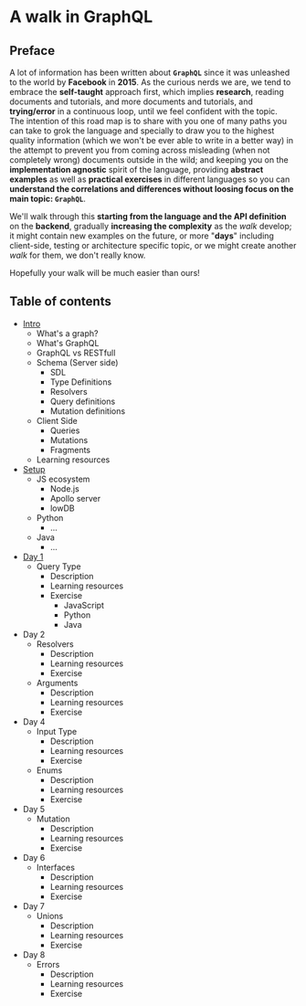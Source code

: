 # A walk in GraphQL

## Preface

A lot of information has been written about **`GraphQL`** since it was unleashed to the world by **Facebook** in **2015**. As the curious nerds we are, we tend to embrace the **self-taught** approach first, which implies **research**, reading documents and tutorials, and more documents and tutorials, and **trying/error** in a continuous loop, until we feel confident with the topic.  
The intention of this road map is to share with you one of many paths you can take to grok the language and specially to draw you to the highest quality information (which we won't be ever able to write in a better way) in the attempt to prevent you from coming across misleading (when not completely wrong) documents outside in the wild; and keeping you on the **implementation agnostic** spirit of the language, providing **abstract examples** as well as **practical exercises** in different languages so you can **understand the correlations and differences without loosing focus on the main topic: `GraphQL`**.

We'll walk through this **starting from the language and the API definition** on the **backend**, gradually **increasing the complexity** as the *walk* develop; it might contain new examples on the future, or more "**days**" including client-side, testing or architecture specific topic, or we might create another *walk* for them, we don't really know.

Hopefully your walk will be much easier than ours!

## Table of contents

- [Intro](introduction/introduction.md)
  - What's a graph?
  - What's GraphQL
  - GraphQL vs RESTfull
  - Schema (Server side)
    - SDL
    - Type Definitions
    - Resolvers
    - Query definitions
    - Mutation definitions
  - Client Side
    - Queries
    - Mutations
    - Fragments
  - Learning resources
- [Setup](setup/setup.md)
  - JS ecosystem
    - Node.js
    - Apollo server
    - lowDB
  - Python
    - ...
  - Java
    - ...
- [Day 1](lessons/day_01/day_01.md)
  - Query Type
    - Description
    - Learning resources
    - Exercise
      - JavaScript
      - Python
      - Java
- Day 2
  - Resolvers
    - Description
    - Learning resources
    - Exercise
  - Arguments
    - Description
    - Learning resources
    - Exercise
- Day 4
  - Input Type
    - Description
    - Learning resources
    - Exercise
  - Enums
    - Description
    - Learning resources
    - Exercise
- Day 5
  - Mutation
    - Description
    - Learning resources
    - Exercise
- Day 6
  - Interfaces
    - Description
    - Learning resources
    - Exercise
- Day 7
  - Unions
    - Description
    - Learning resources
    - Exercise
- Day 8
  - Errors
    - Description
    - Learning resources
    - Exercise
